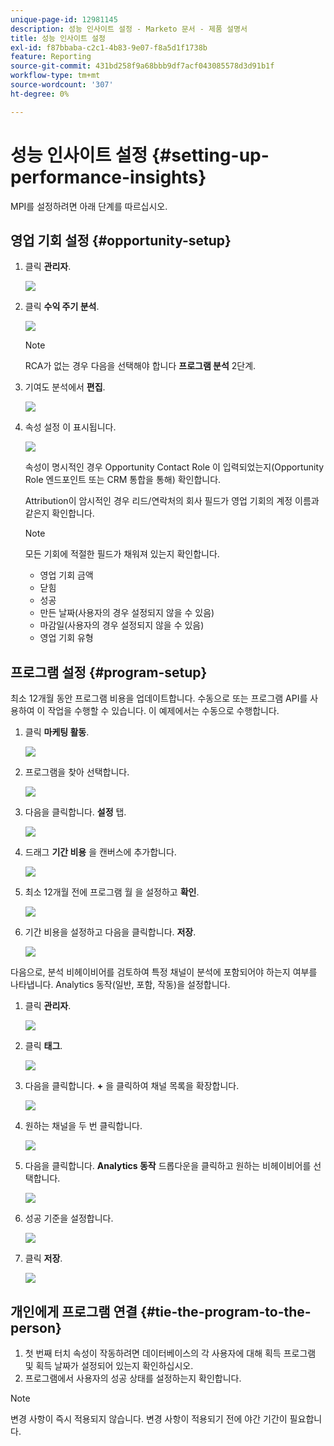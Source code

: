 ```yaml
---
unique-page-id: 12981145
description: 성능 인사이트 설정 - Marketo 문서 - 제품 설명서
title: 성능 인사이트 설정
exl-id: f87bbaba-c2c1-4b83-9e07-f8a5d1f1738b
feature: Reporting
source-git-commit: 431bd258f9a68bbb9df7acf043085578d3d91b1f
workflow-type: tm+mt
source-wordcount: '307'
ht-degree: 0%

---
```


# 성능 인사이트 설정 {#setting-up-performance-insights}

MPI를 설정하려면 아래 단계를 따르십시오.

## 영업 기회 설정 {#opportunity-setup}

1. 클릭 **관리자**.

   ![](assets/admin.png)

1. 클릭 **수익 주기 분석**.

   ![](assets/two-2.png)

   >[!NOTE]
   >
   >RCA가 없는 경우 다음을 선택해야 합니다 **프로그램 분석** 2단계.

1. 기여도 분석에서 **편집**.

   ![](assets/three-1.png)

1. 속성 설정 이 표시됩니다.

   ![](assets/four-2.png)

   속성이 명시적인 경우 Opportunity Contact Role 이 입력되었는지(Opportunity Role 엔드포인트 또는 CRM 통합을 통해) 확인합니다.

   Attribution이 암시적인 경우 리드/연락처의 회사 필드가 영업 기회의 계정 이름과 같은지 확인합니다.

   >[!NOTE]
   >
   >모든 기회에 적절한 필드가 채워져 있는지 확인합니다.
   >
   >* 영업 기회 금액
   >* 닫힘
   >* 성공
   >* 만든 날짜(사용자의 경우 설정되지 않을 수 있음)
   >* 마감일(사용자의 경우 설정되지 않을 수 있음)
   >* 영업 기회 유형

## 프로그램 설정 {#program-setup}

최소 12개월 동안 프로그램 비용을 업데이트합니다. 수동으로 또는 프로그램 API를 사용하여 이 작업을 수행할 수 있습니다. 이 예제에서는 수동으로 수행합니다.

1. 클릭 **마케팅 활동**.

   ![](assets/ma.png)

1. 프로그램을 찾아 선택합니다.

   ![](assets/select-program.png)

1. 다음을 클릭합니다. **설정** 탭.

   ![](assets/setup-tab.png)

1. 드래그 **기간 비용** 을 캔버스에 추가합니다.

   ![](assets/period-cost.png)

1. 최소 12개월 전에 프로그램 월 을 설정하고 **확인**.

   ![](assets/set-period.png)

1. 기간 비용을 설정하고 다음을 클릭합니다. **저장**.

   ![](assets/set-cost.png)

다음으로, 분석 비헤이비어를 검토하여 특정 채널이 분석에 포함되어야 하는지 여부를 나타냅니다. Analytics 동작(일반, 포함, 작동)을 설정합니다.

1. 클릭 **관리자**.

   ![](assets/admin.png)

1. 클릭 **태그**.

   ![](assets/tags.png)

1. 다음을 클릭합니다. **+** 을 클릭하여 채널 목록을 확장합니다.

   ![](assets/channel.png)

1. 원하는 채널을 두 번 클릭합니다.

   ![](assets/channel-click.png)

1. 다음을 클릭합니다. **Analytics 동작** 드롭다운을 클릭하고 원하는 비헤이비어를 선택합니다.

   ![](assets/edit-channel.png)

1. 성공 기준을 설정합니다.

   ![](assets/success.png)

1. 클릭 **저장**.

   ![](assets/save.png)

## 개인에게 프로그램 연결 {#tie-the-program-to-the-person}

1. 첫 번째 터치 속성이 작동하려면 데이터베이스의 각 사용자에 대해 획득 프로그램 및 획득 날짜가 설정되어 있는지 확인하십시오.
1. 프로그램에서 사용자의 성공 상태를 설정하는지 확인합니다.

>[!NOTE]
>
>변경 사항이 즉시 적용되지 않습니다. 변경 사항이 적용되기 전에 야간 기간이 필요합니다.
